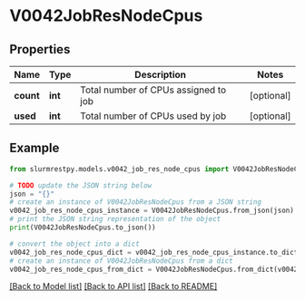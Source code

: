 # V0042JobResNodeCpus


## Properties

Name | Type | Description | Notes
------------ | ------------- | ------------- | -------------
**count** | **int** | Total number of CPUs assigned to job | [optional]
**used** | **int** | Total number of CPUs used by job | [optional]

## Example

```python
from slurmrestpy.models.v0042_job_res_node_cpus import V0042JobResNodeCpus

# TODO update the JSON string below
json = "{}"
# create an instance of V0042JobResNodeCpus from a JSON string
v0042_job_res_node_cpus_instance = V0042JobResNodeCpus.from_json(json)
# print the JSON string representation of the object
print(V0042JobResNodeCpus.to_json())

# convert the object into a dict
v0042_job_res_node_cpus_dict = v0042_job_res_node_cpus_instance.to_dict()
# create an instance of V0042JobResNodeCpus from a dict
v0042_job_res_node_cpus_from_dict = V0042JobResNodeCpus.from_dict(v0042_job_res_node_cpus_dict)
```
[[Back to Model list]](../README.md#documentation-for-models) [[Back to API list]](../README.md#documentation-for-api-endpoints) [[Back to README]](../README.md)


